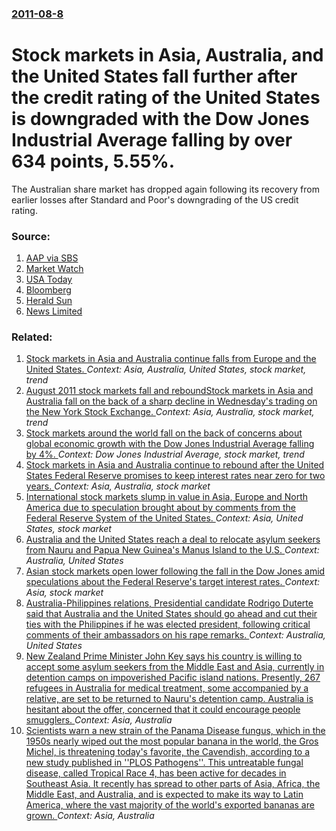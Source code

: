 ### [2011-08-8](/news/2011/08/8/index.md)

# Stock markets in Asia, Australia, and the United States fall further after the credit rating of the United States is downgraded with the Dow Jones Industrial Average falling by over 634 points, 5.55%. 

The Australian share market has dropped again following its recovery from earlier losses after Standard and Poor&#039;s downgrading of the US credit rating.


### Source:

1. [AAP via SBS](http://www.sbs.com.au/news/article/1576394/Australian-stocks-fall-2-per-cent-at-the-open)
2. [Market Watch](http://www.marketwatch.com/story/japan-stocks-open-sharply-lower-on-us-downgrade-2011-08-07)
3. [USA Today](http://content.usatoday.com/communities/ondeadline/post/2011/08/us-stocks-poised-to-fall-sharply-at-the-opening/1)
4. [Bloomberg](http://www.bloomberg.com/news/2011-08-07/u-s-stock-futures-oil-plunges-on-rating-downgrade-n-z-index-declines.html)
5. [Herald Sun](http://www.heraldsun.com.au/news/more-news/australia-faces-market-test-of-nerves/story-fn7x8me2-1226110503598)
6. [News Limited](http://www.news.com.au/business/australia-faces-market-test-of-nerves/story-e6frfm1i-1226111305525)

### Related:

1. [Stock markets in Asia and Australia continue falls from Europe and the United States. ](/news/2011/08/5/stock-markets-in-asia-and-australia-continue-falls-from-europe-and-the-united-states.md) _Context: Asia, Australia, United States, stock market, trend_
2. [August 2011 stock markets fall and reboundStock markets in Asia and Australia fall on the back of a sharp decline in Wednesday's trading on the New York Stock Exchange. ](/news/2011/08/11/august-2011-stock-markets-fall-and-reboundpstock-markets-in-asia-and-australia-fall-on-the-back-of-a-sharp-decline-in-wednesday-s-trading-on.md) _Context: Asia, Australia, stock market, trend_
3. [Stock markets around the world fall on the back of concerns about global economic growth with the Dow Jones Industrial Average falling by 4%. ](/news/2011/08/4/stock-markets-around-the-world-fall-on-the-back-of-concerns-about-global-economic-growth-with-the-dow-jones-industrial-average-falling-by-4.md) _Context: Dow Jones Industrial Average, stock market, trend_
4. [Stock markets in Asia and Australia continue to rebound after the United States Federal Reserve promises to keep interest rates near zero for two years. ](/news/2011/08/10/stock-markets-in-asia-and-australia-continue-to-rebound-after-the-united-states-federal-reserve-promises-to-keep-interest-rates-near-zero-fo.md) _Context: Asia, Australia, stock market_
5. [International stock markets slump in value in Asia, Europe and North America due to speculation brought about by comments from the Federal Reserve System of the United States. ](/news/2010/08/11/international-stock-markets-slump-in-value-in-asia-europe-and-north-america-due-to-speculation-brought-about-by-comments-from-the-federal-r.md) _Context: Asia, United States, stock market_
6. [Australia and the United States reach a deal to relocate asylum seekers from Nauru and Papua New Guinea's Manus Island to the U.S. ](/news/2016/11/13/australia-and-the-united-states-reach-a-deal-to-relocate-asylum-seekers-from-nauru-and-papua-new-guinea-s-manus-island-to-the-u-s.md) _Context: Australia, United States_
7. [Asian stock markets open lower following the fall in the Dow Jones amid speculations about the Federal Reserve's target interest rates. ](/news/2016/09/12/asian-stock-markets-open-lower-following-the-fall-in-the-dow-jones-amid-speculations-about-the-federal-reserve-s-target-interest-rates.md) _Context: Asia, stock market_
8. [Australia-Philippines relations,  Presidential candidate Rodrigo Duterte said that Australia and the United States should go ahead and cut their ties with the Philippines if he was elected president, following critical comments of their ambassadors on his rape remarks. ](/news/2016/04/21/australia-philippines-relations-presidential-candidate-rodrigo-duterte-said-that-australia-and-the-united-states-should-go-ahead-and-cut-t.md) _Context: Australia, United States_
9. [New Zealand Prime Minister John Key says  his country is willing to accept some asylum seekers from the Middle East and Asia, currently in detention camps on impoverished Pacific island nations. Presently, 267 refugees in Australia for medical treatment, some accompanied by a relative, are set to be returned to Nauru's detention camp. Australia is hesitant about the offer, concerned that it could encourage people smugglers. ](/news/2016/02/19/new-zealand-prime-minister-john-key-says-his-country-is-willing-to-accept-some-asylum-seekers-from-the-middle-east-and-asia-currently-in-d.md) _Context: Asia, Australia_
10. [Scientists warn a new strain of the Panama Disease fungus, which in the 1950s nearly wiped out the most popular banana in the world, the Gros Michel,  is threatening today's favorite, the Cavendish, according to a new study published in  ''PLOS Pathogens''. This  untreatable fungal disease, called Tropical Race 4, has been active for decades in Southeast Asia. It  recently has spread to other parts of Asia, Africa, the Middle East, and Australia, and is expected to make its way to Latin America, where the vast majority of the world's exported bananas are grown. ](/news/2015/12/6/scientists-warn-a-new-strain-of-the-panama-disease-fungus-which-in-the-1950s-nearly-wiped-out-the-most-popular-banana-in-the-world-the-gro.md) _Context: Asia, Australia_
